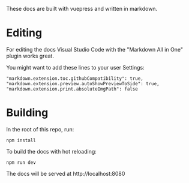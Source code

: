 These docs are built with vuepress and written in markdown.

# Editing
For editing the docs Visual Studio Code with the "Markdown All in One" plugin works great.

You might want to add these lines to your user Settings:

```
"markdown.extension.toc.githubCompatibility": true,
"markdown.extension.preview.autoShowPreviewToSide": true,
"markdown.extension.print.absoluteImgPath": false
```

# Building
In the root of this repo, run:

```
npm install
```

To build the docs with hot reloading:

```
npm run dev
```

The docs will be served at http://localhost:8080


